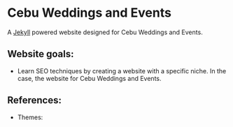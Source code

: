 # Cebu Weddings and Events

A [Jekyll](https://jekyllrb.com/) powered website designed for Cebu Weddings and Events.

## Website goals:

* Learn SEO techniques by creating a website with a specific niche. In the case, the website for Cebu Weddings and Events.

## References:

* Themes:
